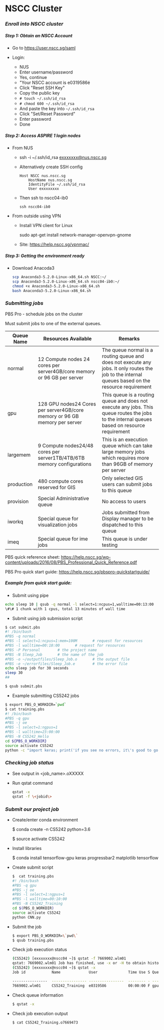 # NSCC Cluster 

### *Enroll into NSCC cluster*

##### Step 1: Obtain an NSCC Account 

- Go to https://user.nscc.sg/saml

- Login:
    - NUS
    - Enter username/password
    - Yes, continue
    - "Your NSCC account is e0319586é
    - Click "Reset SSH Key"
    - Copy the public key
    - `# touch ~/.ssh/id_rsa`
    - `# chmod 600 ~/.ssh/id_rsa`
    - And paste the key into `~/.ssh/id_rsa`
    - Click "Set/Reset Password"
    - Enter password
    - Done


##### Step 2: Access ASPIRE 1 login nodes

- From NUS 

  - ssh -i ~/.ssh/id_rsa exxxxxxx@nus.nscc.sg 

  - Alternatively create SSH config 
    ```
    Host NSCC nus.nscc.sg
    ​    HostName nus.nscc.sg
    ​    IdentityFile ~/.ssh/id_rsa
    ​    User exxxxxxxx
    ```
  - Then ssh to nscc04-ib0

    `ssh nscc04-ib0`

- From outside using VPN

  - Install VPN client for Linux

    sudo apt-get install network-manager-openvpn-gnome

  - Site: https://help.nscc.sg/vpnmac/



##### Step 3: Getting the environment ready

* Download Anacoda3 
    ```bash
    scp Anaconda3-5.2.0-Linux-x86_64.sh NSCC:~/
    scp Anaconda3-5.2.0-Linux-x86_64.sh nscc04-ib0:~/
    chmod +x Anaconda3-5.2.0-Linux-x86_64.sh
    bash Anaconda3-5.2.0-Linux-x86_64.sh
    ```


### *Submitting jobs*

PBS Pro - schedule jobs on the cluster

Must submit jobs to one of the external queues. 

| Queue Name | Resources Available                                          | Remarks                                                      |
| ---------- | ------------------------------------------------------------ | ------------------------------------------------------------ |
| normal     | 12 Compute nodes 24 cores per server4GB/core memory or 96 GB per server | The queue normal is a routing queue and does not execute any jobs. It only routes the job to the internal queues based on the resource requirement |
| gpu        | 128 GPU nodes24 Cores per server4GB/core memory or 96 GB memory per server | This queue is a routing queue and does not execute any jobs. This queue routes the jobs to the internal queues based on resource requirement |
| largemem   | 9 Compute nodes24/48 cores per server1TB/4TB/6TB memory configurations | This is an execution queue which can take large memory jobs which requires more than 96GB of memory per server |
| production | 480 compute cores reserved for GIS                           | Only selected GIS users can submit jobs to this queue        |
| provision  | Special Administrative queue                                 | No access to users                                           |
| iworkq     | Special queue for visualization jobs                         | Jobs submitted from Display manager to be dispatched to this queue |
| imeq       | Special queue for ime jobs                                   | This queue is under testing                                  |

PBS quick reference sheet: https://help.nscc.sg/wp-content/uploads/2016/08/PBS_Professional_Quick_Reference.pdf

PBS Pro quick start guide: https://help.nscc.sg/pbspro-quickstartguide/

##### Example from quick start guide:

- Submit using pipe 

```bash
echo sleep 10 | qsub -q normal -l select=1:ncpus=1,walltime=00:13:00 
\#\# 1 chunk with 1 cpus, total 13 minutes of wall time 
```


- Submit using job submission script

```bash
$ cat submit.pbs
#! /bin/bash
#PBS -q normal
#PBS -l select=1:ncpus=1:mem=100M		# request for resources
#PBS -l walltime=00:10:00 		# request for resources
#PBS -P Personal 		# the project name
#PBS -N Sleep_Job 		# the name of the job 
#PBS -o ~/outputfiles/Sleep_Job.o		# the output file
#PBS -e ~/errorfiles/Sleep_Job.e 		# the error file 
echo sleep job for 30 seconds
sleep 30 
##

$ qsub submit.pbs
```


- Example submitting CS5242 jobs
```bash
$ export PBS_O_WORKDIR=`pwd`
$ cat training.pbs
#! /bin/bash
#PBS -q gpu
#PBS -j oe
#PBS -l select=1:ngpus=1
#PBS -l walltime=23:00:00 
#PBS -N CS5242_Hello 
cd ${PBS_O_WORKDIR}
source activate CS5242
python -c "import keras; print('if you see no errors, it\'s good to go.')"
```


### *Checking job status*

* See output in <job_name>.oXXXXX

* Run qstat command 
  ```bash
  qstat -x 
  qstat -f \<jobid\>
  ```


### *Submit our project job*

* Create/enter conda environment 

  $ conda create -n CS5242 python=3.6

  $ source activate CS5242

* Install libraries

  $ conda install tensorflow-gpu keras progressbar2 matplotlib tensorflow

* Create submit script
  ```bash
  $  cat training.pbs 
  #! /bin/bash
  #PBS -q gpu 
  #PBS -j oe
  #PBS -l select=1:ngpus=1
  #PBS -l walltime=00:10:00
  #PBS -N CS5242_Training
  cd $(PBS_O_WORKDIR)
  source activate CS5242
  python CNN.py
  ```
  
* Submit the job
  ```bash
  $ export PBS_O_WORKDIR=\`pwd\`
  $ qsub training.pbs
  ```

* Check job execution status
  ```bash
  (CS5242) [exxxxxxx@nscc04 ~]$ qstat -f 7669002.wlm01
  qstat: 7669002.wlm01 Job has finished, use -x or -H to obtain historical job information
  (CS5242) [exxxxxxx@nscc04 ~]$ qstat -x
  Job id            Name             User              Time Use S Queue

  ----------------  ---------------- ----------------  -------- - -----
  7669002.wlm01     CS5242_Training  e0319586          00:00:00 F gpunormal
  ```

* Check queue information 
  ```bash
  $ qstat -x
  ```

* Check job execution output
  ```bash
  $ cat CS5242_Training.o7669473
  ```

